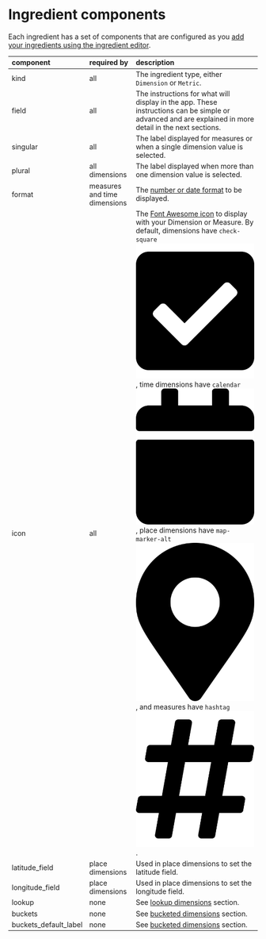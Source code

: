 # Ingredient components

Each ingredient has a set of components that are configured as you [add your ingredients using the ingredient editor](./). 

| component | required by | description |
| :--- | :--- | :--- |
| kind | all | The ingredient type, either `Dimension` or `Metric`. |
| field | all | The instructions for what will display in the app. These instructions can be simple or advanced and are explained in more detail in the next sections.  |
| singular | all | The label displayed for measures or when a single dimension value is selected. |
| plural | all dimensions  | The label displayed when more than one dimension value is selected. |
| format | measures and time dimensions | The [number or date format](ingredient-formats.md) to be displayed. |
| icon | all | The [Font Awesome icon](https://fontawesome.com/icons?d=gallery) to display with your Dimension or Measure. By default, dimensions have `check-square`![](../../../.gitbook/assets/check-square-solid.svg), time dimensions have `calendar`![](../../../.gitbook/assets/calendar-solid.svg), place dimensions have `map-marker-alt` ![](../../../.gitbook/assets/map-marker-alt-solid.svg) , and measures have `hashtag` ![](../../../.gitbook/assets/hashtag-solid.svg). |
| latitude\_field | place dimensions | Used in place dimensions to set the latitude field. |
| longitude\_field | place dimensions | Used in place dimensions to set the longitude field. |
| lookup | none | See [lookup dimensions](../advanced-ingredients/lookup-dimensions.md) section. |
| buckets | none | See [bucketed dimensions](../advanced-ingredients/bucketed-dimensions.md) section. |
| buckets\_default\_label | none | See [bucketed dimensions](../advanced-ingredients/bucketed-dimensions.md) section. |



